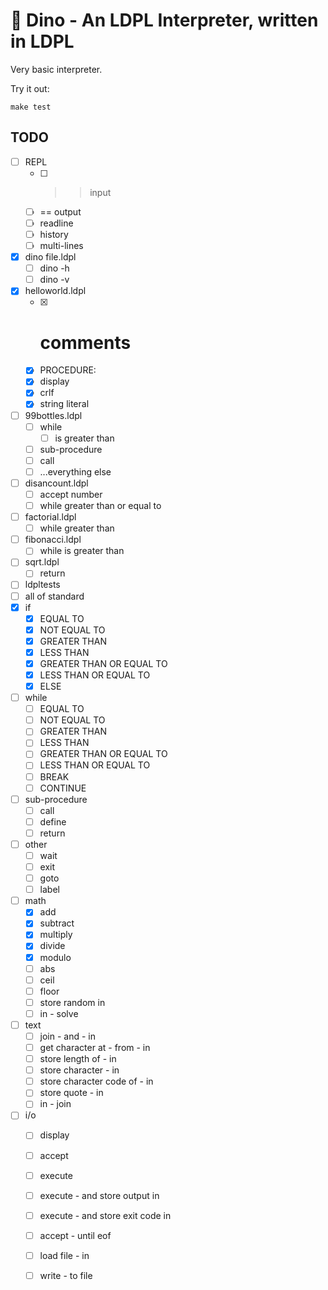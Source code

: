 # 🦕 Dino - An LDPL Interpreter, written in LDPL

Very basic interpreter.

Try it out:

    make test

## TODO

- [ ] REPL
    - [ ] >> input
    - [ ] == output
    - [ ] readline
    - [ ] history
    - [ ] multi-lines
- [x] dino file.ldpl
    - [ ] dino -h
    - [ ] dino -v
- [x] helloworld.ldpl
    - [x] # comments
    - [x] PROCEDURE:
    - [x] display
    - [x] crlf
    - [x] string literal
- [ ] 99bottles.ldpl
  - [ ] while
    - [ ] is greater than
  - [ ] sub-procedure
  - [ ] call
  - [ ] ...everything else
- [ ] disancount.ldpl
    - [ ] accept number
    - [ ] while greater than or equal to 
- [ ] factorial.ldpl
    - [ ] while greater than
- [ ] fibonacci.ldpl
    - [ ] while is greater than
- [ ] sqrt.ldpl
    - [ ] return
- [ ] ldpltests
- [ ] all of standard 
- [x] if
    - [x] EQUAL TO
    - [x] NOT EQUAL TO
    - [x] GREATER THAN
    - [x] LESS THAN
    - [x] GREATER THAN OR EQUAL TO
    - [x] LESS THAN OR EQUAL TO
    - [x] ELSE
- [ ] while
    - [ ] EQUAL TO
    - [ ] NOT EQUAL TO
    - [ ] GREATER THAN
    - [ ] LESS THAN
    - [ ] GREATER THAN OR EQUAL TO
    - [ ] LESS THAN OR EQUAL TO
    - [ ] BREAK
    - [ ] CONTINUE
- [ ] sub-procedure
    - [ ] call
    - [ ] define
    - [ ] return
- [ ] other
    - [ ] wait
    - [ ] exit
    - [ ] goto
    - [ ] label
- [ ] math
    - [x] add
    - [x] subtract
    - [x] multiply
    - [x] divide
    - [x] modulo
    - [ ] abs
    - [ ] ceil
    - [ ] floor
    - [ ] store random in
    - [ ] in - solve 
- [ ] text 
    - [ ] join - and - in 
    - [ ] get character at - from - in
    - [ ] store length of - in 
    - [ ] store character - in 
    - [ ] store character code of - in
    - [ ] store quote - in
    - [ ] in - join
- [ ] i/o
    - [ ] display
    - [ ] accept
    - [ ] execute
    - [ ] execute - and store output in
    - [ ] execute - and store exit code in
    - [ ] accept - until eof
    - [ ] load file - in
    - [ ] write - to file 
    
